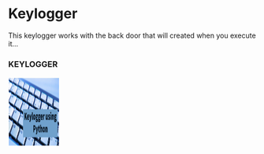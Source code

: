 # Keylogger
This keylogger works with the back door that will created when you execute it...

<html>
	<head>
		<h3>
			<strong>KEYLOGGER</strong>
		</h3>
	</head>
	<body class="BODY">
		<article class="Link to Log">
			<a href="keylogger.py" download>
  				<img src="keylogger.jpg" width="104" height="142">
			</a>
		</article>
	</body>
</html>
